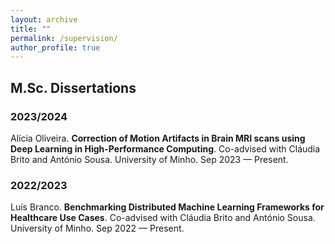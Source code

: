 ```yaml
---
layout: archive
title: ""
permalink: /supervision/
author_profile: true
---
```


## M.Sc. Dissertations

### 2023/2024

Alícia Oliveira. **Correction of Motion Artifacts in Brain MRI scans using Deep Learning in High-Performance Computing**. Co-advised with Cláudia Brito and António Sousa. University of Minho. Sep 2023 — Present.

### 2022/2023

Luís Branco. **Benchmarking Distributed Machine Learning Frameworks for Healthcare Use Cases**. Co-advised with Cláudia Brito and António Sousa. University of Minho. Sep 2022 — Present.